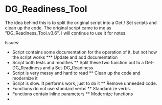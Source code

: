 # DG_Readiness_Tool
The idea behind this is to split the original script into a Get / Set scripts and clean up the code.
The original script came to me as "DG_Readiness_Tool_v3.6".  I will continue to use it for notes.


Issues:
* Script contains some documentation for the operation of it, but not how the script works 
*** Update and add documentation 
* Script both tests and modifies
 ** Split these two function out to a Get-DG_Readiness and a Set-DG_Readiness 
* Script is very messy and hard to read 
** Clean up the code and modernize it 
* Script is slow. It performs work, just to do it 
** Remove unneeded code. 
* Functions do not use standard verbs 
** Standardize verbs. 
* Functions contain inline parameters 
** Modernize functions 
*  








